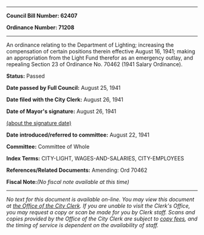 

********

**Council Bill Number: 62407**
   
**Ordinance Number: 71208**
********

 An ordinance relating to the Department of Lighting; increasing the compensation of certain positions therein effective August 16, 1941; making an appropriation from the Light Fund therefor as an emergency outlay, and repealing Section 23 of Ordinance No. 70462 (1941 Salary Ordinance).

**Status:** Passed
   
**Date passed by Full Council:** August 25, 1941
   
**Date filed with the City Clerk:** August 26, 1941
   
**Date of Mayor's signature:** August 26, 1941
   
[(about the signature date)](/~public/approvaldate.htm)
   
   
   
**Date introduced/referred to committee:** August 22, 1941
   
**Committee:** Committee of Whole
   
   
**Index Terms:** CITY-LIGHT, WAGES-AND-SALARIES, CITY-EMPLOYEES

**References/Related Documents:** Amending: Ord 70462

**Fiscal Note:**_(No fiscal note available at this time)_
********

_No text for this document is available on-line. You may view this document at [the Office of the City Clerk](http://www.seattle.gov/leg/clerk/contactUs.htm). If you are unable to visit the Clerk's Office, you may request a copy or scan be made for you by Clerk staff. Scans and copies provided by the Office of the City Clerk are subject to [copy fees](http://clerk.seattle.gov/~public/clerkfees.htm), and the timing of service is dependent on the availability of staff._

